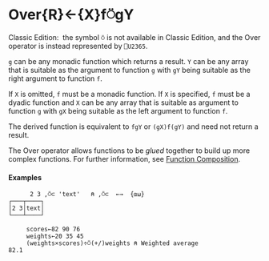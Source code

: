 




<h1 class="heading"><span class="name">Over</span><span class="command">{R}←{X}f⍥gY</span></h1>

Classic Edition:  the symbol `⍥` is not available in Classic Edition, and the Over operator is instead represented by `⎕U2365`.


`g` can be any monadic function which returns a result.  `Y` can be any array that is suitable as the argument to function `g` with `gY` being suitable as the right argument to function `f`.


If `X` is omitted, `f` must be a monadic function. If `X` is specified, `f` must be a dyadic function and `X` can be any array that is suitable as argument to function `g` with `gX` being suitable as the left argument to function `f`.


The derived function is equivalent to `fgY` or `(gX)f(gY)` and need not return a result.


The Over operator allows functions to be *glued* together to build up more complex functions. For further information, see [Function Composition](../operator-syntax.md).


#### Examples
```apl
      2 3 ,⍥⊂ 'text'   ⍝ ,⍥⊂  ←→  {⍺⍵}
┌───┬────┐
│2 3│text│
└───┴────┘
 
     scores←82 90 76
     weights←20 35 45
     (weights×scores)÷⍥(+/)weights ⍝ Weighted average
82.1
```


